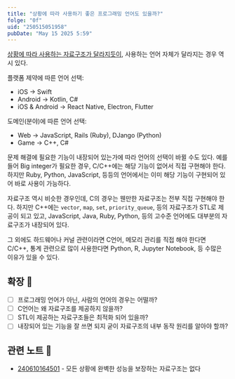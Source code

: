 ```yaml
---
title: "상황에 따라 사용하기 좋은 프로그래밍 언어도 있을까?"
folge: "0f"
uid: "250515051958"
pubDate: "May 15 2025 5:59"
---
```


[상황에 따라 사용하는 자료구조가 달라지듯이](/note/240610164501), 사용하는 언어 자체가 달라지는 경우 역시 있다.

플랫폼 제약에 따른 언어 선택:
- iOS -> Swift
- Android -> Kotlin, C#
- iOS & Android -> React Native, Electron, Flutter

도메인(분야)에 따른 언어 선택:
- Web -> JavaScript, Rails (Ruby), DJango (Python)
- Game -> C++, C#

문제 해결에 필요한 기능이 내장되어 있는가에 따라 언어의 선택이 바뀔 수도 있다. 예를 들어 Big integer가 필요한 경우, C/C++에는 해당 기능이 없어서 직접 구현해야 한다. 하지만 Ruby, Python, JavaScript, 등등의 언어에서는 이미 해당 기능이 구현되어 있어 바로 사용이 가능하다.

자료구조 역시 비슷한 경우인데, C의 경우는 웬만한 자료구조는 전부 직접 구현해야 한다. 하지만 C++에는 `vector`, `map`, `set`, `priority_queue`, 등의 자료구조가 STL로 제공이 되고 있고, JavaScript, Java, Ruby, Python, 등의 고수준 언어에도 대부분의 자료구조가 내장되어 있다.

그 외에도 하드웨어나 커널 관련이라면 C언어, 메모리 관리를 직접 해야 한다면 C/C++, 통계 관련으로 많이 사용한다면 Python, R, Jupyter Notebook, 등 수많은 이유가 있을 수 있다.

## 확장 🌱
- [ ] 프로그래밍 언어가 아닌, 사람의 언어의 경우는 어떨까?
- [ ] C언어는 왜 자료구조를 제공하지 않을까?
- [ ] STL이 제공하는 자료구조들은 최적화 되어 있을까?
- [ ] 내장되어 있는 기능을 잘 쓰면 되지 굳이 자료구조의 내부 동작 원리를 알아야 할까?

## 관련 노트 📘
- [240610164501](/note/240610164501) - 모든 상황에 완벽한 성능을 보장하는 자료구조는 없다

